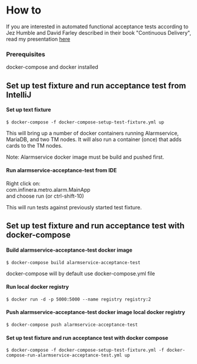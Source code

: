 # How to
If you are interested in automated functional acceptance tests according to Jez Humble and David Farley described
in their book "Continuous Delivery", read my presentation [here](https://atlas.transmode.se/bitbucket/users/pabe/repos/alarmservice-acceptance-test/browse/Automated%20Functional%20Tests.pdf)

### Prerequisites
docker-compose and docker installed
## Set up test fixture and run acceptance test from IntelliJ
#### Set up text fixture
```shell
$ docker-compose -f docker-compose-setup-test-fixture.yml up
```
This will bring up a number of docker containers running Alarmservice, MariaDB, 
and two TM nodes. It will also run a container (once) that adds cards to the TM nodes.

Note:
Alarmservice docker image must be build and pushed first.
 
#### Run alarmservice-acceptance-test from IDE
Right click on:  
com.infinera.metro.alarm.MainApp  
and choose run (or ctrl-shift-10)

This will run tests against previously started test fixture.

## Set up test fixture and run acceptance test with docker-compose 

#### Build alarmservice-acceptance-test docker image
```shell
$ docker-compose build alarmservice-acceptance-test 
``` 
docker-compose will by default use docker-compose.yml file  

#### Run local docker registry
```shell
$ docker run -d -p 5000:5000 --name registry registry:2
```

#### Push alarmservice-acceptance-test docker image local docker registry
```shell
$ docker-compose push alarmservice-acceptance-test
```
#### Set up test fixture and run acceptance test with docker compose
```shell
$ docker-compose -f docker-compose-setup-test-fixture.yml -f docker-compose-run-alarmservice-acceptance-test.yml up
 ```